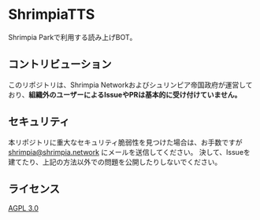 # ShrimpiaTTS

Shrimpia Parkで利用する読み上げBOT。

## コントリビューション

このリポジトリは、Shrimpia Networkおよびシュリンピア帝国政府が運営しており、**組織外のユーザーによるIssueやPRは基本的に受け付けていません。**

## セキュリティ

本リポジトリに重大なセキュリティ脆弱性を見つけた場合は、お手数ですが [shrimpia@shrimpia.network](mailto:shrimpia@shrimpia.network) にメールを送信してください。
決して、Issueを建てたり、上記の方法以外での問題を公開したりしないでください。

## ライセンス

[AGPL 3.0](LICENSE)
